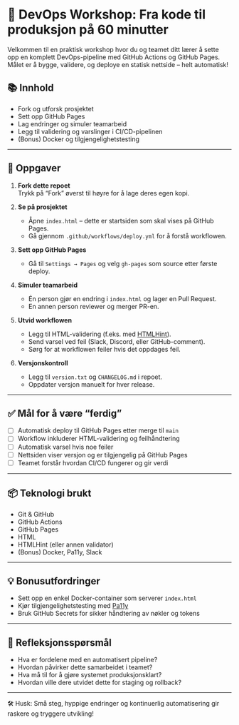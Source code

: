 # 🚀 DevOps Workshop: Fra kode til produksjon på 60 minutter

Velkommen til en praktisk workshop hvor du og teamet ditt lærer å sette opp en komplett DevOps-pipeline med GitHub Actions og GitHub Pages. Målet er å bygge, validere, og deploye en statisk nettside – helt automatisk!

## 📚 Innhold

- Fork og utforsk prosjektet
- Sett opp GitHub Pages
- Lag endringer og simuler teamarbeid
- Legg til validering og varslinger i CI/CD-pipelinen
- (Bonus) Docker og tilgjengelighetstesting

---

## 🔧 Oppgaver

1. **Fork dette repoet**  
   Trykk på “Fork” øverst til høyre for å lage deres egen kopi.

2. **Se på prosjektet**  
   - Åpne `index.html` – dette er startsiden som skal vises på GitHub Pages.
   - Gå gjennom `.github/workflows/deploy.yml` for å forstå workflowen.

3. **Sett opp GitHub Pages**  
   - Gå til `Settings → Pages` og velg `gh-pages` som source etter første deploy.

4. **Simuler teamarbeid**  
   - Én person gjør en endring i `index.html` og lager en Pull Request.
   - En annen person reviewer og merger PR-en.

5. **Utvid workflowen**
   - Legg til HTML-validering (f.eks. med [HTMLHint](https://github.com/htmlhint/HTMLHint)).
   - Send varsel ved feil (Slack, Discord, eller GitHub-comment).
   - Sørg for at workflowen feiler hvis det oppdages feil.

6. **Versjonskontroll**
   - Legg til `version.txt` og `CHANGELOG.md` i repoet.
   - Oppdater versjon manuelt for hver release.

---

## ✅ Mål for å være “ferdig”

- [ ] Automatisk deploy til GitHub Pages etter merge til `main`
- [ ] Workflow inkluderer HTML-validering og feilhåndtering
- [ ] Automatisk varsel hvis noe feiler
- [ ] Nettsiden viser versjon og er tilgjengelig på GitHub Pages
- [ ] Teamet forstår hvordan CI/CD fungerer og gir verdi

---

## 📦 Teknologi brukt

- Git & GitHub
- GitHub Actions
- GitHub Pages
- HTML
- HTMLHint (eller annen validator)
- (Bonus) Docker, Pa11y, Slack

---

## 💡 Bonusutfordringer

- Sett opp en enkel Docker-container som serverer `index.html`
- Kjør tilgjengelighetstesting med [Pa11y](https://github.com/pa11y/pa11y)
- Bruk GitHub Secrets for sikker håndtering av nøkler og tokens

---

## 🤔 Refleksjonsspørsmål

- Hva er fordelene med en automatisert pipeline?
- Hvordan påvirker dette samarbeidet i teamet?
- Hva må til for å gjøre systemet produksjonsklart?
- Hvordan ville dere utvidet dette for staging og rollback?

---

🛠 Husk: Små steg, hyppige endringer og kontinuerlig automatisering gir raskere og tryggere utvikling!
